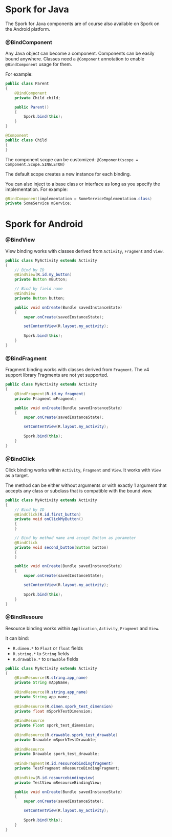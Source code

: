 # Spork for Java

The Spork for Java components are of course also available on Spork on the Android platform.

### @BindComponent

Any Java object can become a component. Components can be easily bound anywhere.
Classes need a `@Component` annotation to enable `@BindComponent` usage for them.

For example:

```java
public class Parent
{
	@BindComponent
	private Child child;

	public Parent()
	{
		Spork.bind(this);
	}
}

@Component
public class Child
{
}
```

The component scope can be customized: `@Component(scope = Component.Scope.SINGLETON)`

The default scope creates a new instance for each binding.

You can also inject to a base class or interface as long as you specify the implementation. For example:

```java
@BindComponent(implementation = SomeServiceImplementation.class)
private SomeService mService;
```

# Spork for Android

### @BindView

View binding works with classes derived from `Activity`, `Fragment` and `View`.

```java
public class MyActivity extends Activity
{
	// Bind by ID
	@BindView(R.id.my_button)
	private Button mButton;

	// Bind by field name
	@BindView
	private Button button;

	public void onCreate(Bundle savedInstanceState)
	{
		super.onCreate(savedInstanceState);

		setContentView(R.layout.my_activity);
		
		Spork.bind(this);
	}
}
```

### @BindFragment

Fragment binding works with classes derived from `Fragment`. The v4 support library Fragments are not yet supported.

```java
public class MyActivity extends Activity
{
	@BindFragment(R.id.my_fragment)
	private Fragment mFragment;

	public void onCreate(Bundle savedInstanceState)
	{
		super.onCreate(savedInstanceState);

		setContentView(R.layout.my_activity);
		
		Spork.bind(this);
	}
}
```

### @BindClick

Click binding works within `Activity`, `Fragment` and `View`. It works with `View` as a target.

The method can be either without arguments or with exactly 1 argument that accepts any class or subclass that is compatible with the bound view.

```java
public class MyActivity extends Activity
{
	// Bind by ID
	@BindClick(R.id.first_button)
	private void onClickMyButton()
	{
	}

	// Bind by method name and accept Button as parameter
	@BindClick
	private void second_button(Button button)
	{
	}

	public void onCreate(Bundle savedInstanceState)
	{
		super.onCreate(savedInstanceState);

		setContentView(R.layout.my_activity);
		
		Spork.bind(this);
	}
}
```

### @BindResoure

Resource binding works within `Application`, `Activity`, `Fragment` and `View`.

It can bind:
- `R.dimen.*` to `Float` or `float` fields
- `R.string.*` to `String` fields
- `R.drawable.*` to `Drawable` fields

```java
public class MyActivity extends Activity 
{
	@BindResource(R.string.app_name)
	private String mAppName;
	
	@BindResource(R.string.app_name)
	private String app_name;
	
	@BindResource(R.dimen.spork_test_dimension)
	private float mSporkTestDimension;
	
	@BindResource
	private Float spork_test_dimension;
	
	@BindResource(R.drawable.spork_test_drawable)
	private Drawable mSporkTestDrawable;
	
	@BindResource
	private Drawable spork_test_drawable;
	
	@BindFragment(R.id.resourcebindingfragment)
	private TestFragment mResourceBindingFragment;
	
	@BindView(R.id.resourcebindingview)
	private TestView mResourceBindingView;

	public void onCreate(Bundle savedInstanceState)
	{
		super.onCreate(savedInstanceState);

		setContentView(R.layout.my_activity);
		
		Spork.bind(this);
	}
}
```